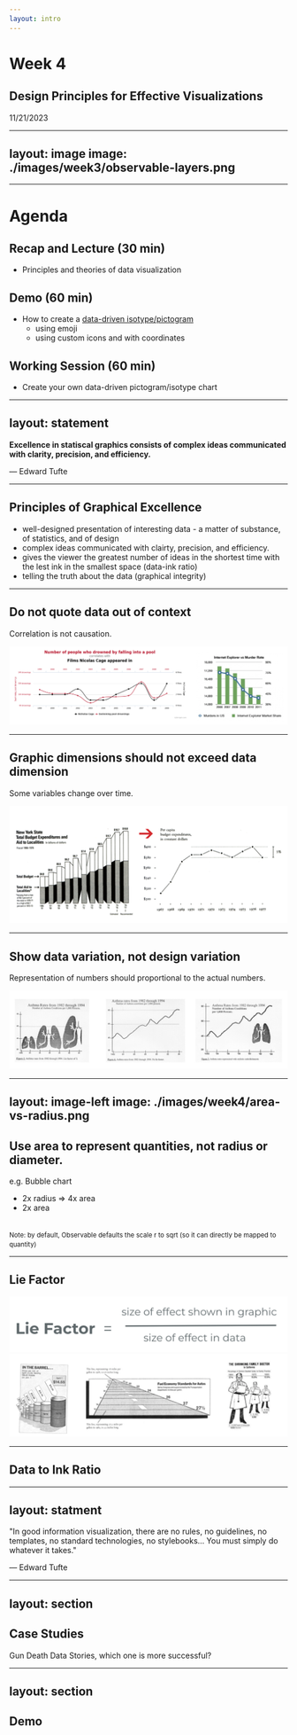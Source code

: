 ```yaml
---
layout: intro
---
```


# Week 4
## Design Principles for Effective Visualizations
11/21/2023

<Credit />

---
layout: image
image: ./images/week3/observable-layers.png
---

<!-- Last week, we introduced the grammer of graphics and how the Observable Plot grammer is based upon that concept. We talked about marks, scales and channels(and constant). Observable Plot lets us compose charts starting from Marks instead of chart types. We talked about general rules mapping data dimensions to graphic dimensions, which aligns with the Observable Plot semantics. -->

---

# Agenda

## Recap and Lecture (30 min)
- Principles and theories of data visualization
## Demo (60 min)
- How to create a [data-driven isotype/pictogram](https://observablehq.com/d/929667581b308364)
    - using emoji
    - using custom icons and with coordinates
## Working Session (60 min)
- Create your own data-driven pictogram/isotype chart

<!-- Today we are going to talk about the principles of data visualization. We will revisit some of the rule of thumb and concepts we came across earlier. 

Last week I asked you to prepare some summary statistics, and provided you some readings about isotype charts. The main activity today is going to be around creating a isotype chart on your own. I will first demo how to build them from scratch. The plan is to move through the slides rather quickly and we save the majority of time for demo and working session.  -->


---
layout: statement
---

**Excellence in statiscal graphics consists of complex ideas communicated with clarity, precision, and efficiency.**

— Edward Tufte


--- 

## Principles of Graphical Excellence

- well-designed presentation of interesting data - a matter of substance, of statistics, and of design
- complex ideas communicated with clairty, precision, and efficiency.
- gives the viewer the greatest number of ideas in the shortest time with the lest ink in the smallest space (data-ink ratio)
- telling the truth about the data (graphical integrity)

<!-- Graphical displays should:

- show the data
- induce the viewer to think about the substance rather than about methodology, graphic design, the techonolgy of graphic producation or something else
- avoid distrorting what the data have to say
- present many numbers in a small space (ink-to-data ratio)
- make large data sets coherent
- encourage the eye to compare different pieces of data
- reveal the data at several levels of detail, from a broad overview to the fine structure (overview as default, details on demand)
- serve a reasonably clear purpose: description, exploration, tabulation, or decoration
- be closely integrated with the statistical and verbal descriptions of a dataset -->

--- 

## Do not quote data out of context

Correlation is not causation.

<img src="/images/week4/correlation-not-causation.png" />

<!-- 
Do not quote data out of context. 
Correlation is not causation. -->


--- 

## Graphic dimensions should not exceed data dimension

Some variables change over time. 

<img src="/images/week4/data-dimension.png" />

<!-- 
Do not quote data out of context. 
Correlation is not causation. -->

--- 

## Show data variation, not design variation

Representation of numbers should proportional to the actual numbers.

<img src="/images/week4/design-variation.png" />

<!-- 
Do not quote data out of context. 
Correlation is not causation. -->


--- 
layout: image-left
image: ./images/week4/area-vs-radius.png
---

## Use area to represent quantities, not radius or diameter. 
e.g. Bubble chart

- 2x radius => 4x area
- 2x area

<br>
<small>
Note: by default, Observable defaults the scale r to sqrt (so it can directly be mapped to quantity)
</small>

<!-- 
Do not quote data out of context. 
Correlation is not causation. -->

---

## Lie Factor

<img src="/images/week4/lie-factor.png" />
<img src="/images/week4/lie-factor-examples.png" />

<!-- The representation of numbers, as physically measured on the surface of the graphic itself, should be directly proportional to the quantities represented. -->

---

## Data to Ink Ratio




---
layout: statment
---

"In good information visualization, there are no rules, no guidelines, no templates, no standard technologies, no stylebooks… You must simply do whatever it takes."

— Edward Tufte

<!-- Although we just went through a lot of principles and theories most and put forward or reinforced by Edward Tufted. I want to end with this quote of his.  Knowing you audience is important - if you are writing an academic paper, you would choose , but if it's for a more broader audience and none technical audience, creativity, good design and communication are also important for explanatory dataviz.Guidelines are meant to be followed not worshiped. Learn the rules like a pro, so you can break them like an artist. For example, the maximizing the data ink ratio. However, in any case, some principles should always be followed - a dataviz should never distort the data. -->


---
layout: section
---

## Case Studies


Gun Death Data Stories, which one is more successful?


---
layout: section
---

## Demo

